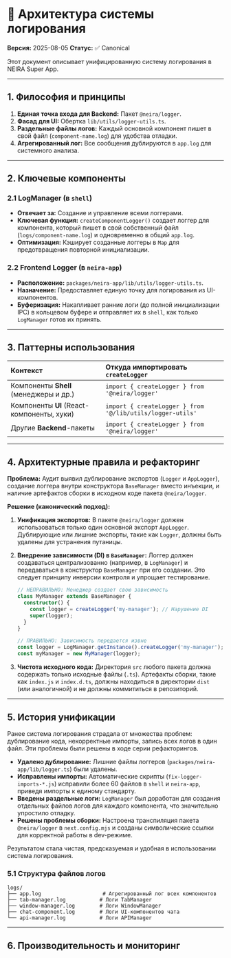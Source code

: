 # 📝 Архитектура системы логирования

**Версия:** 2025-08-05 **Статус:** ✅ Canonical

Этот документ описывает унифицированную систему логирования в NEIRA Super App.

---

## 1. Философия и принципы

1.  **Единая точка входа для Backend:** Пакет `@neira/logger`.
2.  **Фасад для UI:** Обертка `lib/utils/logger-utils.ts`.
3.  **Раздельные файлы логов:** Каждый основной компонент пишет в свой файл (`component-name.log`) для удобства отладки.
4.  **Агрегированный лог:** Все сообщения дублируются в `app.log` для системного анализа.

---

## 2. Ключевые компоненты

### 2.1 LogManager (в `shell`)

-   **Отвечает за:** Создание и управление всеми логгерами.
-   **Ключевая функция:** `createComponentLogger()` создает логгер для компонента, который пишет в свой собственный файл (`logs/component-name.log`) и одновременно в общий `app.log`.
-   **Оптимизация:** Кэширует созданные логгеры в `Map` для предотвращения повторной инициализации.

### 2.2 Frontend Logger (в `neira-app`)

-   **Расположение:** `packages/neira-app/lib/utils/logger-utils.ts`.
-   **Назначение:** Предоставляет единую точку для логирования из UI-компонентов.
-   **Буферизация:** Накапливает ранние логи (до полной инициализации IPC) в кольцевом буфере и отправляет их в `shell`, как только `LogManager` готов их принять.

---

## 3. Паттерны использования

| Контекст | Откуда импортировать `createLogger` |
| :--- | :--- |
| Компоненты **Shell** (менеджеры и др.) | `import { createLogger } from '@neira/logger'` |
| Компоненты **UI** (React-компоненты, хуки) | `import { createLogger } from '@/lib/utils/logger-utils'` |
| Другие **Backend**-пакеты | `import { createLogger } from '@neira/logger'` |

---

## 4. Архитектурные правила и рефакторинг

**Проблема:** Аудит выявил дублирование экспортов (`Logger` и `AppLogger`), создание логгера внутри конструктора `BaseManager` вместо инъекции, и наличие артефактов сборки в исходном коде пакета `@neira/logger`.

**Решение (канонический подход):**
1.  **Унификация экспортов:** В пакете `@neira/logger` должен использоваться только один основной экспорт `AppLogger`. Дублирующие или лишние экспорты, такие как `Logger`, должны быть удалены для устранения путаницы.
2.  **Внедрение зависимости (DI) в `BaseManager`:** Логгер должен создаваться централизованно (например, в `LogManager`) и передаваться в конструктор `BaseManager` при его создании. Это следует принципу инверсии контроля и упрощает тестирование.

    ```typescript
    // НЕПРАВИЛЬНО: Менеджер создает свою зависимость
    class MyManager extends BaseManager {
      constructor() {
        const logger = createLogger('my-manager'); // Нарушение DI
        super(logger);
      }
    }

    // ПРАВИЛЬНО: Зависимость передается извне
    const logger = LogManager.getInstance().createLogger('my-manager');
    const myManager = new MyManager(logger);
    ```
3.  **Чистота исходного кода:** Директория `src` любого пакета должна содержать только исходные файлы (`.ts`). Артефакты сборки, такие как `index.js` и `index.d.ts`, должны находиться в директории `dist` (или аналогичной) и не должны коммититься в репозиторий.

---

## 5. История унификации

Ранее система логирования страдала от множества проблем: дублирование кода, некорректные импорты, запись всех логов в один файл. Эти проблемы были решены в ходе серии рефакторингов.

-   **Удалено дублирование:** Лишние файлы логгеров (`packages/neira-app/lib/logger.ts`) были удалены.
-   **Исправлены импорты:** Автоматические скрипты (`fix-logger-imports-*.js`) исправили более 60 файлов в `shell` и `neira-app`, приведя импорты к единому стандарту.
-   **Введены раздельные логи:** `LogManager` был доработан для создания отдельных файлов логов для каждого компонента, что значительно упростило отладку.
-   **Решены проблемы сборки:** Настроена транспиляция пакета `@neira/logger` в `next.config.mjs` и созданы символические ссылки для корректной работы в dev-режиме.

Результатом стала чистая, предсказуемая и удобная в использовании система логирования.

### 5.1 Структура файлов логов

```
logs/
├── app.log                    # Агрегированный лог всех компонентов
├── tab-manager.log           # Логи TabManager
├── window-manager.log        # Логи WindowManager  
├── chat-component.log        # Логи UI-компонентов чата
└── api-manager.log           # Логи APIManager
```

---

## 6. Производительность и мониторинг 